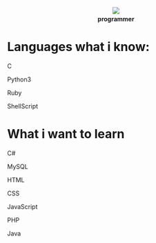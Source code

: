 <div id="header" align="center">
  <img src="https://media0.giphy.com/media/v1.Y2lkPTc5MGI3NjExZ2swcG9mY3Y3Mnd1Z3RpbmZkbDZ6bjlvamdsbXFlcGl5Y2ozazZqbiZlcD12MV9pbnRlcm5hbF9naWZfYnlfaWQmY3Q9Zw/u2pmTWUi0MXjyrMaVj/giphy.webp width="300"/>
  <b><br>programmer</br></b>
</div>

# Languages what i know: 

C

Python3

Ruby

ShellScript

# What i want to learn

C#

MySQL

HTML

CSS

JavaScript

PHP

Java





